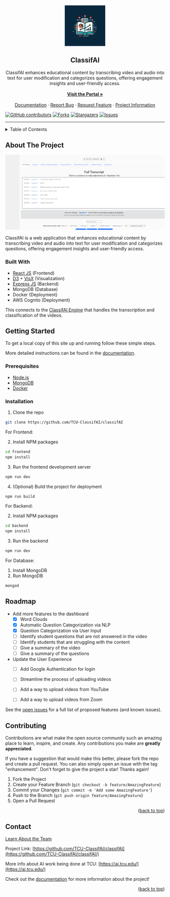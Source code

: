 <a name="readme-top"></a>

<br />
<div align="center">
  <a href="https://github.com/TCU-Instructional-AI/classifAI">
    <img src="frontend/static/images/logo.jpg" alt="Logo" width="128" height="128">
  </a>

<h2 align="center">ClassifAI</h2>



  <p align="center">
    ClassifAI enhances educational content by transcribing video and audio into text for user modification and categorizes questions, offering engagement insights and user-friendly access.<br>
    <br />
    <a href="https://classifai.tcu.edu/"><strong>Visit the Portal »</strong></a>
    <br />
    <br />
    <a href="https://tcu-classifai.github.io/classifAI/">Documentation</a>
    ·
    <a href="https://github.com/TCU-ClassifAI/classifAI/issues">Report Bug</a>
    ·
    <a href="https://github.com/TCU-ClassifAI/classifAI/issues">Request Feature</a>
    ·
    <a href="http://riogrande.cs.tcu.edu/2324InstructionalEffectiveness">Project Information</a>
    
  </p>
</div>

[![GitHub contributors][contributors-shield]][contributors-url]
[![Forks][forks-shield]][forks-url]
[![Stargazers][stars-shield]][stars-url]
[![Issues][issues-shield]][issues-url]

***


<!-- TABLE OF CONTENTS -->
<details>
  <summary>Table of Contents</summary>
  <ol>
    <li>
      <a href="#about-the-project">About The Project</a>
      <ul>
        <li><a href="#built-with">Built With</a></li>
      </ul>
    </li>
    <li>
      <a href="#getting-started">Getting Started</a>
      <ul>
        <li><a href="#prerequisites">Prerequisites</a></li>
        <li><a href="#installation">Installation</a></li>
      </ul>
    </li>
    <li><a href="#usage">Usage</a></li>
    <li><a href="#roadmap">Roadmap</a></li>
    <li><a href="#contributing">Contributing</a></li>
    <li><a href="#contact">Contact</a></li>
  </ol>
</details>



<!-- ABOUT THE PROJECT -->
## About The Project

![Classifai Screenshot](docs/images/product.png)

ClassifAI is a web application that enhances educational content by transcribing video and audio into text for user modification and categorizes questions, offering engagement insights and user-friendly access.



### Built With

* [React JS](https://react.dev/) (Frontend)
* [D3](https://d3js.org/) + [VisX](https://airbnb.io/visx) (Visualization)
* [Express JS](https://expressjs.com/) (Backend)
* MongoDB (Database)
* Docker (Deployment)
* AWS Cognito (Deployment)

This connects to the [ClassifAI Engine](https://github.com/TCU-Instructional-AI/classifAI-engine) that handles the transcription and classification of the videos.


<!-- GETTING STARTED -->
## Getting Started

To get a local copy of this site up and running follow these simple steps.

More detailed instructions can be found in the [documentation](https://tcu-classifai.github.io/classifAI/).

### Prerequisites

* [Node.js](https://nodejs.org/en/download/)
* [MongoDB](https://www.mongodb.com/try/download/community)
* [Docker](https://www.docker.com/products/docker-desktop)

### Installation

1. Clone the repo
```sh
git clone https://github.com/TCU-ClassifAI/classifAI
```
For Frontend:

2. Install NPM packages
```sh
cd frontend
npm install
```
3. Run the frontend development server
```sh
npm run dev
```

4. (Optional) Build the project for deployment
```sh
npm run build
```
For Backend:

2. Install NPM packages
```sh
cd backend
npm install
```
3. Run the backend
```sh
npm run dev
```
For Database:

1. Install MongoDB
2. Run MongoDB
```sh
mongod
```

<!-- ROADMAP -->
## Roadmap

- Add more features to the dashboard
  - [x] Word Clouds
  - [x] Automatic Question Categorization via NLP
  - [x] Question Categorization via User Input
  - [ ] Identify student questions that are not answered in the video
  - [ ] Identify students that are struggling with the content
  - [ ] Give a summary of the video
  - [ ] Give a summary of the questions
- Update the User Experience
  - [ ] Add Google Authentication for login
  - [ ] Streamline the process of uploading videos
  - [ ] Add a way to upload videos from YouTube
  - [ ] Add a way to upload videos from Zoom


See the [open issues](https://github.com/TCU-ClassifAI/classifAI/issues) for a full list of proposed features (and known issues).




<!-- CONTRIBUTING -->
## Contributing

Contributions are what make the open source community such an amazing place to learn, inspire, and create. Any contributions you make are **greatly appreciated**.

If you have a suggestion that would make this better, please fork the repo and create a pull request. You can also simply open an issue with the tag "enhancement".
Don't forget to give the project a star! Thanks again!

1. Fork the Project
2. Create your Feature Branch (`git checkout -b feature/AmazingFeature`)
3. Commit your Changes (`git commit -m 'Add some AmazingFeature'`)
4. Push to the Branch (`git push origin feature/AmazingFeature`)
5. Open a Pull Request

<p align="right">(<a href="#readme-top">back to top</a>)</p>



<!-- CONTACT -->
## Contact

[Learn About the Team](http://riogrande.cs.tcu.edu/2324InstructionalEffectiveness)

Project Link: [https://github.com/TCU-ClassifAI/classifAI](https://github.com/TCU-ClassifAI/classifAI/)

More info about AI work being done at TCU: [https://ai.tcu.edu/](https://ai.tcu.edu/)

Check out the  [documentation](https://tcu-classifai.github.io/classifAI/) for more information about the project!


<p align="right">(<a href="#readme-top">back to top</a>)</p>



<!-- MARKDOWN LINKS & IMAGES -->
<!-- https://www.markdownguide.org/basic-syntax/#reference-style-links -->
[contributors-shield]: https://img.shields.io/github/contributors/TCU-Instructional-AI/classifAI.svg?style=for-the-badge
[contributors-url]: https://github.com/TCU-Instructional-AI/classifAI/graphs/contributors
[forks-shield]: https://img.shields.io/github/forks/TCU-Instructional-AI/classifAI.svg?style=for-the-badge
[forks-url]: https://github.com/TCU-Instructional-AI/classifAI/network/members
[stars-shield]: https://img.shields.io/github/stars/TCU-Instructional-AI/classifAI.svg?style=for-the-badge
[stars-url]: https://github.com/TCU-Instructional-AI/classifAI/stargazers
[issues-shield]: https://img.shields.io/github/issues/TCU-Instructional-AI/classifAI.svg?style=for-the-badge
[issues-url]: https://github.com/TCU-Instructional-AI/classifAI/issues
[license-shield]: https://img.shields.io/github/license/TCU-Instructional-AI/classifAI.svg?style=for-the-badge
[license-url]: https://github.com/TCU-Instructional-AI/classifAI/blob/master/LICENSE.txt
[linkedin-shield]: https://img.shields.io/badge/-LinkedIn-black.svg?style=for-the-badge&logo=linkedin&colorB=555
[linkedin-url]: https://linkedin.com/in/linkedin_username
[product-screenshot]: images/screenshot.png
[Next.js]: https://img.shields.io/badge/next.js-000000?style=for-the-badge&logo=nextdotjs&logoColor=white
[Next-url]: https://nextjs.org/
[React.js]: https://img.shields.io/badge/React-20232A?style=for-the-badge&logo=react&logoColor=61DAFB
[React-url]: https://reactjs.org/
[Vue.js]: https://img.shields.io/badge/Vue.js-35495E?style=for-the-badge&logo=vuedotjs&logoColor=4FC08D
[Vue-url]: https://vuejs.org/
[Angular.io]: https://img.shields.io/badge/Angular-DD0031?style=for-the-badge&logo=angular&logoColor=white
[Angular-url]: https://angular.io/
[Svelte.dev]: https://img.shields.io/badge/Svelte-4A4A55?style=for-the-badge&logo=svelte&logoColor=FF3E00
[Svelte-url]: https://svelte.dev/
[Laravel.com]: https://img.shields.io/badge/Laravel-FF2D20?style=for-the-badge&logo=laravel&logoColor=white
[Laravel-url]: https://laravel.com
[Bootstrap.com]: https://img.shields.io/badge/Bootstrap-563D7C?style=for-the-badge&logo=bootstrap&logoColor=white
[Bootstrap-url]: https://getbootstrap.com
[JQuery.com]: https://img.shields.io/badge/jQuery-0769AD?style=for-the-badge&logo=jquery&logoColor=white
[JQuery-url]: https://jquery.com 
